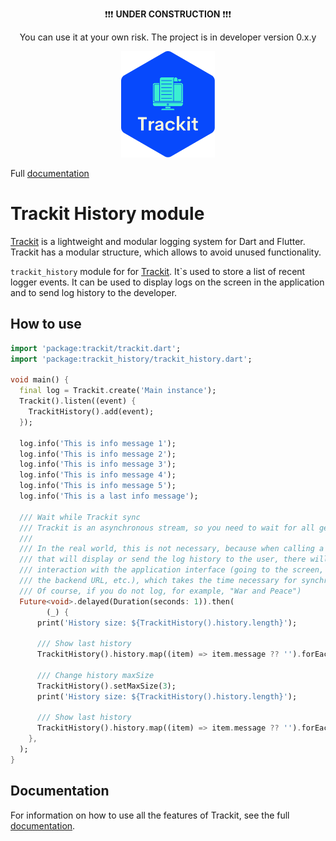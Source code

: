 <p align="center">
❗️❗️❗️ <b>UNDER CONSTRUCTION</b> ❗️❗️❗️
</p>
<p align="center">
You can use it at your own risk. The project is in developer version 0.x.y
</p>

<p align="center">
    <a href="https://github.com/unger1984/trackit">
        <img src="https://raw.githubusercontent.com/unger1984/trackit/refs/heads/main/logo.svg" width="150">
    </a>
</p>

Full [documentation](https://github.com/unger1984/trackit)

# Trackit History module

[Trackit](https://github.com/unger1984/trackit) is a lightweight and modular logging system for Dart and Flutter. Trackit has a modular structure, which allows 
to avoid unused functionality.

`trackit_history` module for for [Trackit](https://github.com/unger1984/trackit).
It`s used to store a list of recent logger events. It can be used to display logs on the screen in the application 
and to send log history to the developer.

## How to use

```dart
import 'package:trackit/trackit.dart';
import 'package:trackit_history/trackit_history.dart';

void main() {
  final log = Trackit.create('Main instance');
  Trackit().listen((event) {
    TrackitHistory().add(event);
  });

  log.info('This is info message 1');
  log.info('This is info message 2');
  log.info('This is info message 3');
  log.info('This is info message 4');
  log.info('This is info message 5');
  log.info('This is a last info message');

  /// Wait while Trackit sync
  /// Trackit is an asynchronous stream, so you need to wait for all generated events.
  ///
  /// In the real world, this is not necessary, because when calling a method
  /// that will display or send the log history to the user, there will be
  /// interaction with the application interface (going to the screen, calling
  /// the backend URL, etc.), which takes the time necessary for synchronization.
  /// Of course, if you do not log, for example, "War and Peace")
  Future<void>.delayed(Duration(seconds: 1)).then(
        (_) {
      print('History size: ${TrackitHistory().history.length}');

      /// Show last history
      TrackitHistory().history.map((item) => item.message ?? '').forEach(print);

      /// Change history maxSize
      TrackitHistory().setMaxSize(3);
      print('History size: ${TrackitHistory().history.length}');

      /// Show last history
      TrackitHistory().history.map((item) => item.message ?? '').forEach(print);
    },
  );
}
```

## Documentation

For information on how to use all the features of Trackit, see the full [documentation](https://github.com/unger1984/trackit).
